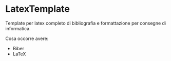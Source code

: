 # LatexTemplate
Template per latex completo di bibliografia e formattazione per consegne di informatica.

Cosa occorre avere:
- Biber
- LaTeX

